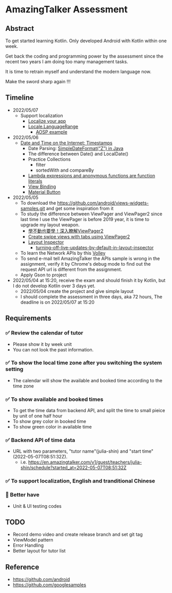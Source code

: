 # AmazingTalker Assessment

## Abstract
To get started learning Kotlin. Only developed Android with Kotlin within one week.

Get back the coding and programming power by the assessment since the recent two years I am doing too many management tasks.

It is time to retrain myself and understand the modern language now.

Make the sword sharp again !!!

## Timeline
- 2022/05/07
  - Support localization
    - [Localize your app](https://developer.android.com/guide/topics/resources/localization)
    - [Locale.LanguageRange](https://developer.android.com/reference/java/util/Locale.LanguageRange)
      - [AOSP example](https://android.googlesource.com/platform/packages/apps/Settings/+/master/res/)
- 2022/05/06
  - [Date and Time on the Internet: Timestamps](https://www.ietf.org/rfc/rfc3339.txt) 
    - Date Parsing: [SimpleDateFormat(“Z”) in Java](https://www.tutorialspoint.com/simpledateformat-z-in-java)
    - The difference between Date() and LocalDate()
    - Practice Collections 
      - filter
      - sortedWith and compareBy
    - [Lambda expressions and anonymous functions are function literals](https://kotlinlang.org/docs/lambdas.html#lambda-expressions-and-anonymous-functions)
    - [View Binding](https://developer.android.com/topic/libraries/view-binding)
    - [Material Button](https://material.io/components/buttons)
- 2022/05/05
  - To download the https://github.com/android/views-widgets-samples.git and get some inspiration from it
  - To study the difference between ViewPager and ViewPager2 since last time I use the ViewPager is before 2019 year, it is time to upgrade my layout weapon.
    - [學不動也要學！深入瞭解ViewPager2](https://codertw.com/%E7%A8%8B%E5%BC%8F%E8%AA%9E%E8%A8%80/712473/)
    - [Create swipe views with tabs using ViewPager2](https://developer.android.com/guide/navigation/navigation-swipe-view-2)
    - [Layout Inspector](https://developer.android.com/studio/debug/layout-inspector)
      - [turning-off-live-updates-by-default-in-layout-inspector](https://stackoverflow.com/questions/64342087/turning-off-live-updates-by-default-in-layout-inspector)
  - To learn the Network APIs by this [Volley](https://google.github.io/volley/)
  - To send e-mail tell AmazingTalker the APIs sample is wrong in the assignment, verify it by Chrome's debug mode to find out the request API url is different from the assignment.
  - Apply Gson to project
- 2022/05/04 at 15:20, receive the exam and should finish it by Kotlin, but I do not develop Kotlin over 3 days yet.
  - 2022/05/04 create the project and give simple layout
  - I should complete the assessment in three days, aka 72 hours, The deadline is on 2022/05/07 at 15:20

## Requirements

### :white_check_mark: Review the calendar of tutor
- Please show it by week unit
- You can not look the past information.
 
### :white_check_mark: To show the local time zone after you switching the system setting 
- The calendar will show the available and booked time according to the time zone

### :white_check_mark: To show available and booked times 
- To get the time data from backend API, and split the time to small pieice by unit of one half hour
- To show grey color in booked time
- To show green color in available time

### :white_check_mark: Backend API of time data
- URL with two parameters, "tutor name"(julia-shin) and "start time"(2022-05-07T08:51:32Z).
  - i.e. https://en.amazingtalker.com/v1/guest/teachers/julia-shin/schedule?started_at=2022-05-07T08:51:32Z

### :white_check_mark: To support localization, English and tranditional Chinese
### :hammer: Better have
- Unit & UI testing codes

## TODO
- Record demo video and create release branch and set git tag
- ViewModel pattern
- Error Handling
- Better layout for tutor list

## Reference
- https://github.com/android
- https://github.com/googlesamples
